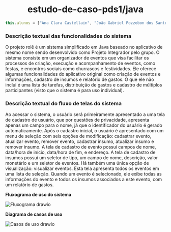 <h1 align="center">estudo-de-caso-pds1/java</h1>  

 ```javascript
this.alunos = ["Ana Clara Castellain", "João Gabriel Pozzobon dos Santos", "Maiara Junches Seemann"]
```

### Descrição textual das funcionalidades do sistema

O projeto rolê  é um sistema simplificado em Java baseado no aplicativo de mesmo nome sendo desenvolvido como Projeto Integrador pelo grupo. O sistema consiste em um organizador de eventos que visa facilitar os processos de criação, execução e acompanhamento de eventos, como festas, e encontros sociais como churrascos e festividades. Ele oferece algumas funcionalidades do aplicativo original como criação de eventos e informações, cadastro de insumos e relatório de gastos. O que ele não inclui é uma lista de tarefas, distribuição de gastos e cadastro de múltiplos participantes (visto que o sistema é para uso individual).

### Descrição textual do fluxo de telas do sistema

Ao acessar o sistema, o usuário será primeiramente apresentado a uma tela de cadastro de usuário, que por questões de privacidade, apresenta apenas um campo para o nome, já que o  identificador do usuário é gerado automaticamente. Após o cadastro inicial, o usuário é apresentado com um menu de seleção com seis opções de modificação: cadastrar evento, atualizar evento, remover evento, cadastrar insumo, atualizar insumo e remover insumo. A tela de cadastro de evento possui campos de nome, data/hora de início, data/hora de fim, e endereço. A tela de cadastro de insumos possui um seletor de tipo, um campo de nome, descrição, valor monetário e um seletor de eventos. 
Há também uma única opção de visualização: visualizar eventos. Esta tela apresenta todos os eventos em uma lista de seleção. Quando um evento é selecionado, ele exibe todas as informações do evento e todos os insumos associados a este evento, com um relatório de gastos.


**Fluxograma de uso do sistema**

![Fluxograma drawio](https://github.com/role-pi/estudo-de-caso-pds1/assets/111303609/3604d71a-3173-48bc-b635-5dd37df8fe99)


**Diagrama de casos de uso**

![Casos de uso drawio](https://github.com/role-pi/estudo-de-caso-pds1/assets/111303609/3a6ec8a3-375e-420d-9c37-55e150c57302)


  


